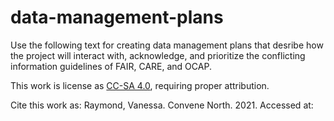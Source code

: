 # data-management-plans

Use the following text for creating data management plans that desribe how the project will interact with, acknowledge, and prioritize the conflicting information guidelines of FAIR, CARE, and OCAP.

This work is license as [CC-SA 4.0](https://creativecommons.org/licenses/by-sa/4.0/), requiring proper attribution.

Cite this work as:
Raymond, Vanessa. Convene North. 2021. Accessed at: 
